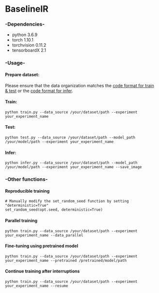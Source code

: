 # BaselineIR
### -Dependencies-
- python 3.6.9
- torch 1.10.1
- torchvision 0.11.2
- tensorboardX 2.1
### -Usage-
#### Prepare dataset:
Please ensure that the data organization matches the [code format for train & test](https://github.com/suiyizhao/BaselineIR/blob/master/src/datasets.py#:~:text=self.img_paths%20%3D%20sorted(glob.glob,%27/%27%20%20%2B%20mode%20%2B%20%27/sharp%27%20%2B%20%27/*/*.*%27)) or the [code format for infer](https://github.com/suiyizhao/BaselineIR/blob/master/src/datasets.py#:~:text=self.img_paths%20%3D%20sorted(glob.glob(data_source%20%2B%20%27/%27%20%2B%20%27test%27%20%2B%20%27/blurry%27%20%2B%20%27/*/*.*%27))).
#### Train:
```
python train.py --data_source /your/dataset/path --experiment your_experiment_name 
```
#### Test:
```
python test.py --data_source /your/dataset/path --model_path /your/model/path --experiment your_experiment_name
```
#### Infer:
```
python infer.py --data_source /your/dataset/path --model_path /your/model/path --experiment your_experiment_name --save_image
```
### -Other functions-
#### Reproducible training
```
# Manually modify the set_random_seed function by setting "deterministic=True"
set_random_seed(opt.seed, deterministic=True)
```
#### Parallel training
```
python train.py --data_source /your/dataset/path --experiment your_experiment_name --data_parallel
```
#### Fine-tuning using pretrained model
```
python train.py --data_source /your/dataset/path --experiment your_experiment_name --pretrained /pretrained/model/path
```
#### Continue training after interruptions
```
python train.py --data_source /your/dataset/path --experiment your_experiment_name --resume
```

